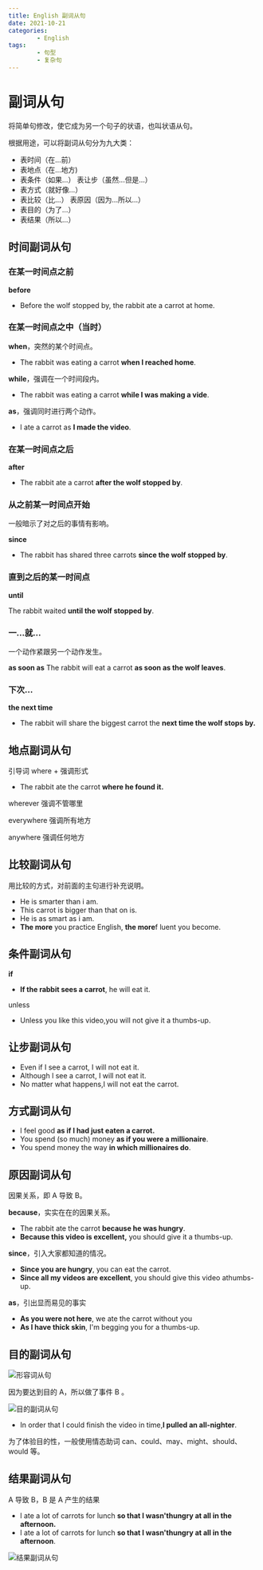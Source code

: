 ```yaml
---
title: English 副词从句
date: 2021-10-21
categories:
        - English
tags:
        - 句型
        - 复杂句
---
```


# 副词从句

将简单句修改，使它成为另一个句子的状语，也叫状语从句。

根据用途，可以将副词从句分为九大类：

- 表时间（在...前）
- 表地点（在...地方)
- 表条件（如果...）
  表让步（虽然...但是...）
- 表方式（就好像...）
- 表比较（比...）
  表原因（因为...所以...）
- 表目的（为了...）
- 表结果（所以...）

## 时间副词从句

### 在某一时间点之前

**before**

- Before the wolf stopped by, the rabbit ate a carrot at home.

### 在某一时间点之中（当时）

**when**，突然的某个时间点。

- The rabbit was eating a carrot **when I reached home**.

**while**，强调在一个时间段内。

- The rabbit was eating a carrot **while I was making a vide**.

**as**，强调同时进行两个动作。

- l ate a carrot as **I made the video**.

### 在某一时间点之后

**after**

- The rabbit ate a carrot **after the wolf stopped by**.

### 从之前某一时间点开始

一般暗示了对之后的事情有影响。

**since**

- The rabbit has shared three carrots **since the wolf stopped by**.

### 直到之后的某一时间点

**until**

The rabbit waited **until the wolf stopped by**.

### 一...就...

一个动作紧跟另一个动作发生。

**as soon as**
The rabbit will eat a carrot **as soon as the wolf leaves**.

### 下次...

**the next time**

- The rabbit will share the biggest carrot the **next time the wolf stops by.**

## 地点副词从句

引导词 where + 强调形式

- The rabbit ate the carrot **where he found it.**

wherever 强调不管哪里

everywhere 强调所有地方

anywhere 强调任何地方

## 比较副词从句

用比较的方式，对前面的主句进行补充说明。

- He is smarter than i am.
- This carrot is bigger than that on is.
- He is as smart as i am.
- **The more** you practice English, **the more**f luent you become.

## 条件副词从句

**if**

- **If the rabbit sees a carrot**, he will eat it.

unless

- Unless you like this video,you will not give it a thumbs-up.

## 让步副词从句

- Even if I see a carrot, I will not eat it.
- Although l see a carrot, I will not eat it.
- No matter what happens,I will not eat the carrot.

## 方式副词从句

- l feel good **as if I had just eaten a carrot.**
- You spend (so much) money **as if you were a millionaire**.
- You spend money the way **in which millionaires do**.

## 原因副词从句

因果关系，即 A 导致 B。

**because**，实实在在的因果关系。

- The rabbit ate the carrot **because he was hungry**.
- **Because this video is excellent,** you should give it a thumbs-up.

**since**，引入大家都知道的情况。

- **Since you are hungry**, you can eat the carrot.
- **Since all my videos are excellent**, you should give this video athumbs-up.

**as**，引出显而易见的事实

- **As you were not here**, we ate the carrot without you
- **As I have thick skin**, I'm begging you for a thumbs-up.

## 目的副词从句

![形容词从句](副词从句.assets/形容词从句.png)

因为要达到目的 A，所以做了事件 B 。

![目的副词从句](副词从句.assets/目的副词从句.png)

- In order that I could finish the video in time,**I pulled an all-nighter**.

为了体验目的性，一般使用情态助词 can、could、may、might、should、would 等。

## 结果副词从句

A 导致 B，B 是 A 产生的结果

- l ate a lot of carrots for lunch **so that I wasn'thungry at all in the afternoon.**
- l ate a lot of carrots for lunch **so that I wasn'thungry at all in the afternoon**.

![结果副词从句](副词从句.assets/结果副词从句.png)
